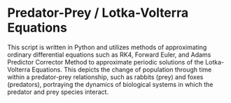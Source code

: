 # Predator-Prey / Lotka-Volterra Equations

This script is written in Python and utilizes methods of approximating ordinary differential equations such as RK4, Forward Euler, and Adams Predictor Corrector Method to approximate periodic solutions of the Lotka-Volterra Equations. This depicts the change of population through time within a predator-prey relationship, such as rabbits (prey) and foxes (predators), portraying the dynamics of biological systems in which the predator and prey species interact.
